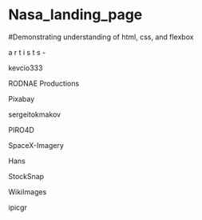 # Nasa_landing_page

#Demonstrating understanding of html, css, and flexbox




a r t i s t s -

kevcio333

RODNAE Productions

Pixabay

sergeitokmakov

PIRO4D

SpaceX-Imagery

Hans

StockSnap

WikiImages

ipicgr

